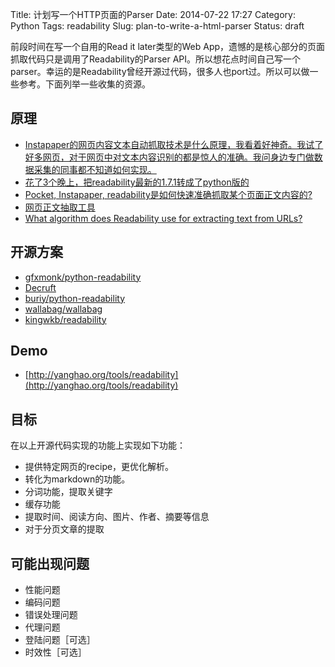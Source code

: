 Title: 计划写一个HTTP页面的Parser
Date: 2014-07-22 17:27
Category: Python
Tags: readability
Slug: plan-to-write-a-html-parser
Status: draft

前段时间在写一个自用的Read it later类型的Web App，遗憾的是核心部分的页面抓取代码只是调用了Readability的Parser API。所以想花点时间自己写一个parser。幸运的是Readability曾经开源过代码，很多人也port过。所以可以做一些参考。下面列举一些收集的资源。

## 原理
* [Instapaper的网页内容文本自动抓取技术是什么原理，我看着好神奇。我试了好多网页，对于网页中对文本内容识别的都是惊人的准确。我问身边专门做数据采集的同事都不知道如何实现。](http://www.v2ex.com/t/10934)
* [花了3个晚上，把readability最新的1.7.1转成了python版的](http://www.v2ex.com/t/29123)
* [Pocket, Instapaper, readability是如何快速准确抓取某个页面正文内容的?](http://www.v2ex.com/t/67099)
* [网页正文抽取工具](http://www.zhizhihu.com/html/y2013/4202.html)
* [What algorithm does Readability use for extracting text from URLs?](http://stackoverflow.com/questions/3652657/what-algorithm-does-readability-use-for-extracting-text-from-urls)

## 开源方案
* [gfxmonk/python-readability](https://github.com/gfxmonk/python-readability)
* [Decruft](http://www.minvolai.com/blog/decruft-arc90s-readability-in-python/)
* [buriy/python-readability](https://github.com/buriy/python-readability)
* [wallabag/wallabag](https://github.com/wallabag/wallabag)
* [kingwkb/readability](https://github.com/kingwkb/readability)

## Demo
* [http://yanghao.org/tools/readability](http://yanghao.org/tools/readability)

## 目标
在以上开源代码实现的功能上实现如下功能：

* 提供特定网页的recipe，更优化解析。
* 转化为markdown的功能。
* 分词功能，提取关键字
* 缓存功能
* 提取时间、阅读方向、图片、作者、摘要等信息
* 对于分页文章的提取

## 可能出现问题
* 性能问题
* 编码问题
* 错误处理问题
* 代理问题
* 登陆问题［可选］
* 时效性［可选］
